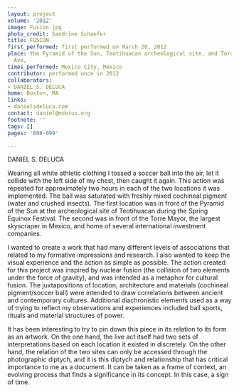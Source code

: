 ```yaml
---
layout: project
volume: '2012'
image: Fusion.jpg
photo_credit: Sandrine Schaefer
title: FUSION
first_performed: first performed on March 20, 2012
place: the Pyramid of the Sun, Teotihuacan archeological site, and Torre Mayor, Reforma
  Ave,
times_performed: Mexico City, Mexico
contributor: performed once in 2012
collaborators:
- DANIEL S. DELUCA
home: Boston, MA
links:
- danielsdeluca.com
contact: daniel@mobius.org
footnote: ''
tags: []
pages: '098-099'

---
```


DANIEL S. DELUCA

Wearing all white athletic clothing I tossed a soccer ball into the air, let it collide with the left side of my chest, then caught it again. This action was repeated for approximately two hours in each of the two locations it was implemented. The ball was saturated with freshly mixed cochineal pigment (water and crushed insects). The first location was in front of the Pyramid of the Sun at the archeological site of Teotihuacan during the Spring Equinox Festival. The second was in front of the Torre Mayor, the largest skyscraper in Mexico, and home of several international investment companies.

I wanted to create a work that had many different levels of associations that related to my formative impressions and research. I also wanted to keep the visual experience and the action as simple as possible. The action created for this project was inspired by nuclear fusion (the collision of two elements under the force of gravity), and was intended as a metaphor for cultural fusion. The juxtapositions of location, architecture and materials (cochineal pigment/soccer ball) were intended to draw correlations between ancient and contemporary cultures. Additional diachronistic elements used as a way of trying to reflect my observations and experiences included ball sports, rituals and material structures of power.

It has been interesting to try to pin down this piece in its relation to its form as an artwork. On the one hand, the live act itself had two sets of interpretations based on each location it existed in discretely. On the other hand, the relation of the two sites can only be accessed through the photographic diptych, and it is this diptych and relationship that has critical importance to me as a document. It can be taken as a frame of context, an evolving process that finds a significance in its concept. In this case, a sign of time.
